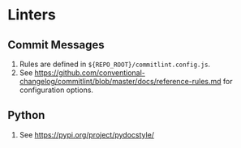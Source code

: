 # Linters

## Commit Messages

1. Rules are defined in `${REPO_ROOT}/commitlint.config.js`.
1. See https://github.com/conventional-changelog/commitlint/blob/master/docs/reference-rules.md for configuration options.

## Python

1. See https://pypi.org/project/pydocstyle/